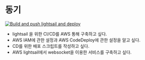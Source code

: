# 동기

[![Build and push lightsail and deploy](https://github.com/noname2048/cu-fastapi-lightsail/actions/workflows/lightsail.yml/badge.svg?branch=main)](https://github.com/noname2048/cu-fastapi-lightsail/actions/workflows/lightsail.yml)

- lightsail 을 위한 CI/CD를 AWS 통해 구축하고 싶다.
- AWS IAM에 관한 설정과 AWS CodeDeploy에 관한 설정을 알고 싶다.
- CD를 위한 배포 스크립트를 작성하고 싶다.
- AWS lightsail에서 websocket을 이용한 서비스를 구축하고 싶다.


